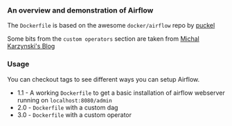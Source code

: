 ### An overview and demonstration of Airflow

The `Dockerfile` is based on the awesome `docker/airflow` repo by [puckel](https://github.com/puckel/docker-airflow)

Some bits from the `custom operators` section are taken from [Michal Karzynski's Blog](http://michal.karzynski.pl/blog/2017/03/19/developing-workflows-with-apache-airflow/)


### Usage

You can checkout tags to see different ways you can setup Airflow. 

* 1.1 - A working `Dockerfile` to get a basic installation of airflow webserver running on `localhost:8080/admin`
* 2.0 - `Dockerfile` with a custom dag 
* 3.0 - `Dockerfile` with a custom operator
